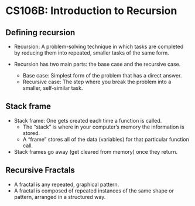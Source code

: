 # CS106B: Introduction to Recursion

## Defining recursion

- Recursion: A problem-solving technique in which tasks are completed by reducing them into repeated, smaller tasks of the same form.

- Recursion has two main parts: the base case and the recursive case. 
  - Base case: Simplest form of the problem that has a direct answer. 
  - Recursive case: The step where you break the problem into a smaller, self-similar task.

## Stack frame

- Stack frame:  One gets created each time a function is called. 
  - The “stack” is where in your computer’s memory the information is stored. 
  - A “frame” stores all of the data (variables) for that particular function call.
- Stack frames go away (get cleared from memory) once they return.

## Recursive Fractals

- A fractal is any repeated, graphical pattern.
- A fractal is composed of repeated instances of the same shape or pattern, arranged in a structured way.
